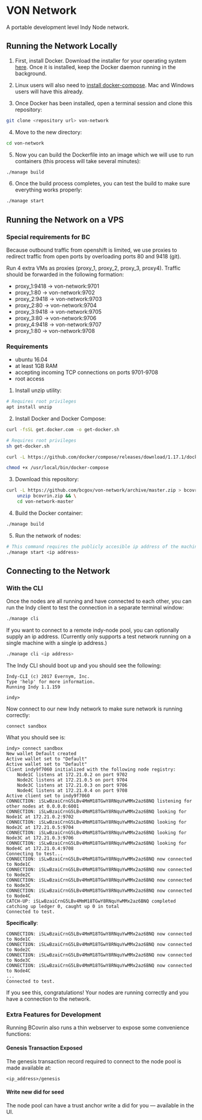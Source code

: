 # VON Network
A portable development level Indy Node network.

## Running the Network Locally

1. First, install Docker. Download the installer for your operating system [here](https://store.docker.com/search?type=edition&offering=community). Once it is installed, keep the Docker daemon running in the background.

2. Linux users will also need to [install docker-compose](https://github.com/docker/compose/releases). Mac and Windows users will have this already. 

3. Once Docker has been installed, open a terminal session and clone this repository:

```bash
git clone <repository url> von-network
```

4. Move to the new directory:

```bash
cd von-network
```

5. Now you can build the Dockerfile into an image which we will use to run containers (this process will take several minutes):

```bash
./manage build
```

6. Once the build process completes, you can test the build to make sure everything works properly:

```bash
./manage start
```

## Running the Network on a VPS

### Special requirements for BC

Because outbound traffic from openshift is limited, we use proxies to redirect traffic from open ports by overloading ports 80 and 9418 (git).

Run 4 extra VMs as proxies (proxy_1, proxy_2, proxy_3, proxy4). Traffic should be forwarded in the following formation:

- proxy_1:9418 -> von-network:9701
- proxy_1:80 -> von-network:9702
- proxy_2:9418 -> von-network:9703
- proxy_2:80 -> von-network:9704
- proxy_3:9418 -> von-network:9705
- proxy_3:80 -> von-network:9706
- proxy_4:9418 -> von-network:9707
- proxy_1:80 -> von-network:9708


### Requirements

- ubuntu 16.04
- at least 1GB RAM
- accepting incoming TCP connections on ports 9701-9708
- root access

1. Install unzip utility:

```bash
# Requires root privileges 
apt install unzip
```

2. Install Docker and Docker Compose:

```bash
curl -fsSL get.docker.com -o get-docker.sh
```

```bash
# Requires root privileges 
sh get-docker.sh
```

```bash
curl -L https://github.com/docker/compose/releases/download/1.17.1/docker-compose-`uname -s`-`uname -m` -o /usr/local/bin/docker-compose
```

```bash
chmod +x /usr/local/bin/docker-compose
```

3. Download this repository:

```bash
curl -L https://github.com/bcgov/von-network/archive/master.zip > bcovrin.zip && \
    unzip bcovrin.zip && \
    cd von-network-master
```

4. Build the Docker container:

```bash
./manage build
```

5. Run the network of nodes:

```bash
# This command requires the publicly accesible ip address of the machine
./manage start <ip address>
```

## Connecting to the Network 

### With the CLI
Once the nodes are all running and have connected to each other, you can run the Indy client to test the connection in a separate terminal window:

```bash
./manage cli
```

If you want to connect to a remote indy-node pool, you can optionally supply an ip address. (Currently only supports a test network running on a single machine with a single ip address.)

```bash
./manage cli <ip address>
```

The Indy CLI should boot up and you should see the following:

```
Indy-CLI (c) 2017 Evernym, Inc.
Type 'help' for more information.
Running Indy 1.1.159

indy>
```

Now connect to our new Indy network to make sure network is running correctly:

```
connect sandbox
```

What you should see is:

```
indy> connect sandbox
New wallet Default created
Active wallet set to "Default"
Active wallet set to "Default"
Client indy9f7060 initialized with the following node registry:
    Node1C listens at 172.21.0.2 on port 9702
    Node2C listens at 172.21.0.5 on port 9704
    Node3C listens at 172.21.0.3 on port 9706
    Node4C listens at 172.21.0.4 on port 9708
Active client set to indy9f7060
CONNECTION: iSLwBzaiCrnG5LBv4MmM18TGwY8RNquYwMMx2az6BNQ listening for other nodes at 0.0.0.0:6001
CONNECTION: iSLwBzaiCrnG5LBv4MmM18TGwY8RNquYwMMx2az6BNQ looking for Node1C at 172.21.0.2:9702
CONNECTION: iSLwBzaiCrnG5LBv4MmM18TGwY8RNquYwMMx2az6BNQ looking for Node2C at 172.21.0.5:9704
CONNECTION: iSLwBzaiCrnG5LBv4MmM18TGwY8RNquYwMMx2az6BNQ looking for Node3C at 172.21.0.3:9706
CONNECTION: iSLwBzaiCrnG5LBv4MmM18TGwY8RNquYwMMx2az6BNQ looking for Node4C at 172.21.0.4:9708
Connecting to test...
CONNECTION: iSLwBzaiCrnG5LBv4MmM18TGwY8RNquYwMMx2az6BNQ now connected to Node1C
CONNECTION: iSLwBzaiCrnG5LBv4MmM18TGwY8RNquYwMMx2az6BNQ now connected to Node2C
CONNECTION: iSLwBzaiCrnG5LBv4MmM18TGwY8RNquYwMMx2az6BNQ now connected to Node3C
CONNECTION: iSLwBzaiCrnG5LBv4MmM18TGwY8RNquYwMMx2az6BNQ now connected to Node4C
CATCH-UP: iSLwBzaiCrnG5LBv4MmM18TGwY8RNquYwMMx2az6BNQ completed catching up ledger 0, caught up 0 in total
Connected to test.
```

**Specifically**:

```
CONNECTION: iSLwBzaiCrnG5LBv4MmM18TGwY8RNquYwMMx2az6BNQ now connected to Node1C
CONNECTION: iSLwBzaiCrnG5LBv4MmM18TGwY8RNquYwMMx2az6BNQ now connected to Node2C
CONNECTION: iSLwBzaiCrnG5LBv4MmM18TGwY8RNquYwMMx2az6BNQ now connected to Node3C
CONNECTION: iSLwBzaiCrnG5LBv4MmM18TGwY8RNquYwMMx2az6BNQ now connected to Node4C
...
Connected to test.
```

If you see this, congratulations! Your nodes are running correctly and you have a connection to the network.

<!-- ### With the Indy SDK

The Docker container that is built by this environment provides a `von_generate_transactions` command that to automatically discover node ip addresses and generate an accurate genesis transaction file.

To use this tool, you must ensure that you a running a Docker container that inherits from `von-base` and that your docker environment is running a docker network called `von`.

Once you have done this, your environment should be able to automatically connect to the node pool by running `von_generate_transactions` before running any software that uses the Indy SDK.

See [von-connector](https://github.com/nrempel/von-connector) for an example.
 -->

### Extra Features for Development

Running BCovrin also runs a thin webserver to expose some convenience functions:


#### Genesis Transaction Exposed

The genesis transaction record required to connect to the node pool is made available at:

`<ip_address>/genesis`

#### Write new did for seed

The node pool can have a trust anchor write a did for you — available in the UI.
